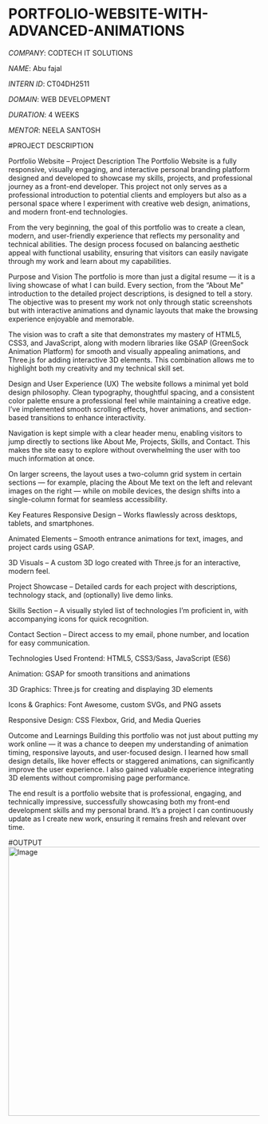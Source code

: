 # PORTFOLIO-WEBSITE-WITH-ADVANCED-ANIMATIONS

*COMPANY*: CODTECH IT SOLUTIONS

*NAME*: Abu fajal 

*INTERN ID*: CT04DH2511

*DOMAIN*: WEB DEVELOPMENT

*DURATION*: 4 WEEKS

*MENTOR*: NEELA SANTOSH

#PROJECT DESCRIPTION

Portfolio Website – Project Description
The Portfolio Website is a fully responsive, visually engaging, and interactive personal branding platform designed and developed to showcase my skills, projects, and professional journey as a front-end developer. This project not only serves as a professional introduction to potential clients and employers but also as a personal space where I experiment with creative web design, animations, and modern front-end technologies.

From the very beginning, the goal of this portfolio was to create a clean, modern, and user-friendly experience that reflects my personality and technical abilities. The design process focused on balancing aesthetic appeal with functional usability, ensuring that visitors can easily navigate through my work and learn about my capabilities.

Purpose and Vision
The portfolio is more than just a digital resume — it is a living showcase of what I can build. Every section, from the “About Me” introduction to the detailed project descriptions, is designed to tell a story. The objective was to present my work not only through static screenshots but with interactive animations and dynamic layouts that make the browsing experience enjoyable and memorable.

The vision was to craft a site that demonstrates my mastery of HTML5, CSS3, and JavaScript, along with modern libraries like GSAP (GreenSock Animation Platform) for smooth and visually appealing animations, and Three.js for adding interactive 3D elements. This combination allows me to highlight both my creativity and my technical skill set.

Design and User Experience (UX)
The website follows a minimal yet bold design philosophy. Clean typography, thoughtful spacing, and a consistent color palette ensure a professional feel while maintaining a creative edge. I’ve implemented smooth scrolling effects, hover animations, and section-based transitions to enhance interactivity.

Navigation is kept simple with a clear header menu, enabling visitors to jump directly to sections like About Me, Projects, Skills, and Contact. This makes the site easy to explore without overwhelming the user with too much information at once.

On larger screens, the layout uses a two-column grid system in certain sections — for example, placing the About Me text on the left and relevant images on the right — while on mobile devices, the design shifts into a single-column format for seamless accessibility.

Key Features
Responsive Design – Works flawlessly across desktops, tablets, and smartphones.

Animated Elements – Smooth entrance animations for text, images, and project cards using GSAP.

3D Visuals – A custom 3D logo created with Three.js for an interactive, modern feel.

Project Showcase – Detailed cards for each project with descriptions, technology stack, and (optionally) live demo links.

Skills Section – A visually styled list of technologies I’m proficient in, with accompanying icons for quick recognition.

Contact Section – Direct access to my email, phone number, and location for easy communication.

Technologies Used
Frontend: HTML5, CSS3/Sass, JavaScript (ES6)

Animation: GSAP for smooth transitions and animations

3D Graphics: Three.js for creating and displaying 3D elements

Icons & Graphics: Font Awesome, custom SVGs, and PNG assets

Responsive Design: CSS Flexbox, Grid, and Media Queries

Outcome and Learnings
Building this portfolio was not just about putting my work online — it was a chance to deepen my understanding of animation timing, responsive layouts, and user-focused design. I learned how small design details, like hover effects or staggered animations, can significantly improve the user experience. I also gained valuable experience integrating 3D elements without compromising page performance.

The end result is a portfolio website that is professional, engaging, and technically impressive, successfully showcasing both my front-end development skills and my personal brand. It’s a project I can continuously update as I create new work, ensuring it remains fresh and relevant over time.

#OUTPUT
<img width="960" height="540" alt="Image" src="https://github.com/user-attachments/assets/13ea3568-09fe-429b-8daf-8b32886198e1" />




